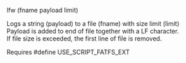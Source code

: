 <span style='color:var(--vscode-symbolIcon-methodForeground);'>lfw</span> (<span style='color:var(--vscode-symbolIcon-variableForeground);'>fname payload limit</span>) 

Logs a string (payload) to a file (fname) with size limit (limit)  
Payload is added to end of file together with a LF character.  
If file size is exceeded, the first line of file is removed.

Requires #define USE_SCRIPT_FATFS_EXT